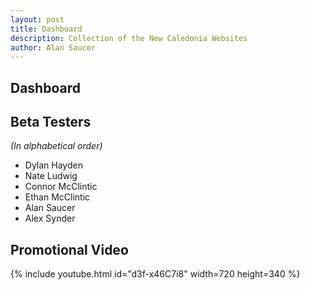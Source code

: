 ```yaml
---
layout: post
title: Dashboard
description: Collection of the New Caledonia Websites
author: Alan Saucer
---
```


## Dashboard

## Beta Testers
*(In alphabetical order)*

- Dylan Hayden
- Nate Ludwig
- Connor McClintic
- Ethan McClintic
- Alan Saucer
- Alex Synder

## Promotional Video

{% include youtube.html id="d3f-x46C7i8" width=720 height=340 %}
